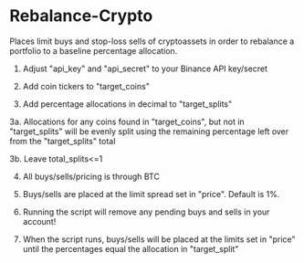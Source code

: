 # Rebalance-Crypto

Places limit buys and stop-loss sells of cryptoassets in order to rebalance a portfolio to a baseline percentage allocation. 


1. Adjust "api_key" and "api_secret" to your Binance API key/secret

2. Add coin tickers to "target_coins"

3. Add percentage allocations in decimal to "target_splits"

3a. Allocations for any coins found in "target_coins", but not in "target_splits" will be evenly split using the remaining percentage left 
over from the "target_splits" total 

3b. Leave total_splits<=1

4. All buys/sells/pricing is through BTC

5. Buys/sells are placed at the limit spread set in "price". Default is 1%.

6. Running the script will remove any pending buys and sells in your account!

7. When the script runs, buys/sells will be placed at the limits set in "price" until the percentages equal the allocation in "target_split"
